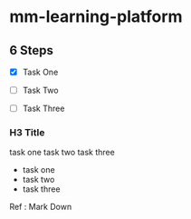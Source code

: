 # mm-learning-platform

## 6 Steps

- [x] Task One
- [ ] Task Two
- [ ] Task Three


### H3 Title
task one
task two
task three

- task one
- task two
- task three

Ref : Mark Down
